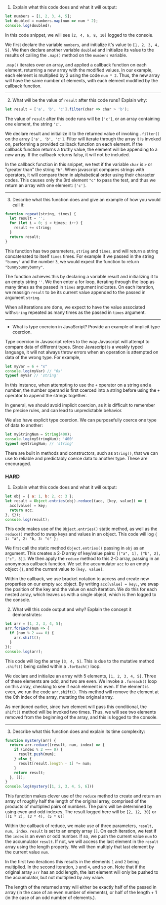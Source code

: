 

1. Explain what this code does and what it will output:

```javascript
let numbers = [1, 2, 3, 4, 5];
let doubled = numbers.map(num => num * 2);
console.log(doubled);
```
In this code snippet, we will see `[2, 4, 6, 8, 10]` logged to the console.

We first declare the variable `numbers`, and initialize it's value to `[1, 2, 3, 4, 5]`. We then declare another variable `doubled` and initialize its value to the results of  calling the `.map()` method on the `numbers` variable. 

`.map()` iterates over an array, and applied a callback function on each element, returning a new array with the modified values. In our example, each element is multiplied by 2 using the code `num * 2`. Thus, the new array will have the same number of elements, with each element modified by the callback function.

---
2. What will be the value of `result` after this code runs? Explain why:

```javascript
let result = ['a', 'b', 'c'].filter(char => char > 'b');
```
The value of `result` after this code runs will be `['c']`, or an array containing one element, the string `'c'`.

We declare result and initialize it to the returned value of invoking `.filter()` on the array `['a', 'b', 'c']`. Filter will iterate through the array it is invoked on, performing a provided callback function on each element. If the callback function returns a truthy value, the element will be appending to a *new* array. If the callback returns falsy, it will not be included.

In the callback function in this snippet, we test if the variable `char` is `>` or "greater than" the string `"b"`. When javascript compares strings with operators, it will compare them in alphabetical order using their character codes. This causes only the 3rd element `"c"` to pass the test, and thus we return an array with one element: `['c']`.

---
3. Describe what this function does and give an example of how you would call it:

```javascript
function repeat(string, times) {
  let result = '';
  for (let i = 0; i < times; i++) {
    result += string;
  }
  return result;
}
```

This function has two parameters, `string` and `times`, and will return a string concatenated to itself `times` times. For example if we passed in the string `"bunny"` and the number `3`, we would expect the function to return `"bunnybunnybunny"`.

The function achieves this by declaring a variable result and initializing it to an empty string  `''`. We then enter a for loop, iterating through the loop as many times as the passed in `times` argument indicates. On each iteration, we reassign `result` to be its current value appended to the passed in argument `string`. 

When all iterations are done, we expect to have the value associated with`string` repeated as many times as the passed in `times` argument.

---
-  What is type coercion in JavaScript? Provide an example of implicit type coercion.

Type coercion in Javascript refers to the way Javascript will attempt to compare data of different types. Since Javascript is a weakly typed language, it will not always throw errors when an operation is attempted on data of the wrong type. For example,

```javascript
let myVar = 6 + "x"
console.log(myVar) // "6x"
typeof myVar // 'string'
```

In this instance, when attempting to use the `+` operator on a string and a number, the number operand is first coerced into a string before using the `+` operator to append the strings together.

In general, we should avoid implicit coercion, as it is difficult to remember the precise rules, and can lead to unpredictable behavior.

We also have explicit type coercion. We can purposefully coerce one type of data to another:

```javascript
let myStringNum = String(400);
console.log(myStringNum); '400'
typeof myStringNum; // 'string'
```

There are built in methods and constructors, such as `String()`, that we can use to reliable and predictably coerce data to another type. These are encouraged.


### HARD

1. Explain what this code does and what it will output:

```javascript
let obj = { a: 1, b: 2, c: 3 };
let result = Object.entries(obj).reduce((acc, [key, value]) => {
  acc[value] = key;
  return acc;
}, {});
console.log(result);
```

This code makes use of the `Object.entries()` static method, as well as the `reduce()` method to swap keys and values in an object. This code will log `{ 1: "a", 2: "b, 3: "c" };`

We first call the static method `Object.entries()` passing in `obj` as an argument. This creates a 2-D array of key/value pairs: `[["a", 1], ["b", 2], ["c", 3]]`. We then apply the `reduce` method to this 2-D array, passing in an anonymous callback function. We set the accumulator `acc` to an empty object `{}`, and the current value to `[key, value]`. 

Within the callback, we use bracket notation to access and create new properties on our empty `acc` object. By writing `acc[value] = key;`, we swap the position of the key and the value on each iteration. We do this for each nested array, which leaves us with a single object, which is then logged to the console.


2. What will this code output and why? Explain the concept it demonstrates:

```javascript
let arr = [1, 2, 3, 4, 5];
arr.forEach(num => {
  if (num % 2 === 0) {
    arr.shift();
  }
});
console.log(arr);
```

This code will log the array `[3, 4, 5]`. This is due to the mutative method `.shift()` being called within a `.forEach()` loop.

We declare and initialize an array with 5 elements, `[1, 2, 3, 4, 5]`. Three of these elements are odd, and two are even. We invoke a `.foreach()` loop on this array, checking to see if each element is even. If the element is even, we run the code `arr.shift()`. This method will remove the element at the 0th index of the array, mutating the original array.

As mentioned earlier, since two element will pass this conditional, the `shift()` method will be invoked two times. Thus, we will see two elements removed from the beginning of the array, and this is logged to the console.

---
3. Describe what this function does and explain its time complexity:

```javascript
function mystery(arr) {
  return arr.reduce((result, num, index) => {
    if (index % 2 === 0) {
      result.push(num);
    } else {
      result[result.length - 1] *= num;
    }
    return result;
  }, []);
}
console.log(mystery([1, 2, 3, 4, 5, 6]))
```

This function makes clever use of the `reduce` method to create and return an array of roughly half the length of the original array, comprised of the products of multiplied pairs of numbers. The pairs will be determined by using even and odd indexes. The result logged here will be `[2, 12, 30]` or `[(1 * 2), (3 * 4), (5 * 6)]`

Within the callback of reduce, we make use of three parameters, `result, num, index`. `result` is set to an empty array `[]`. On each iteration, we test if the `index` is an even or odd number. If so, we push the current value `num` to the accumulator `result`. If not, we will access the last element in the `result` array using the length property. We will then multiply that last element by the current value `num`. 

In the first two iterations this results in the elements `1` and `2` being multiplied. In the second iteration, `3` and `4`, and so on. Note that if the original array `arr` has an odd length, the last element will only be pushed to the accumulator, but not multiplied by any value. 

The length of the returned array will either be exactly half of the passed in array (in the case of an even number of elements), or half of the length + 1 (in the case of an odd number of elements.).

